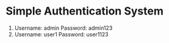 # Simple Authentication System

1. Username: admin
   Password: admin123
2. Username: user1
   Password: user1123
